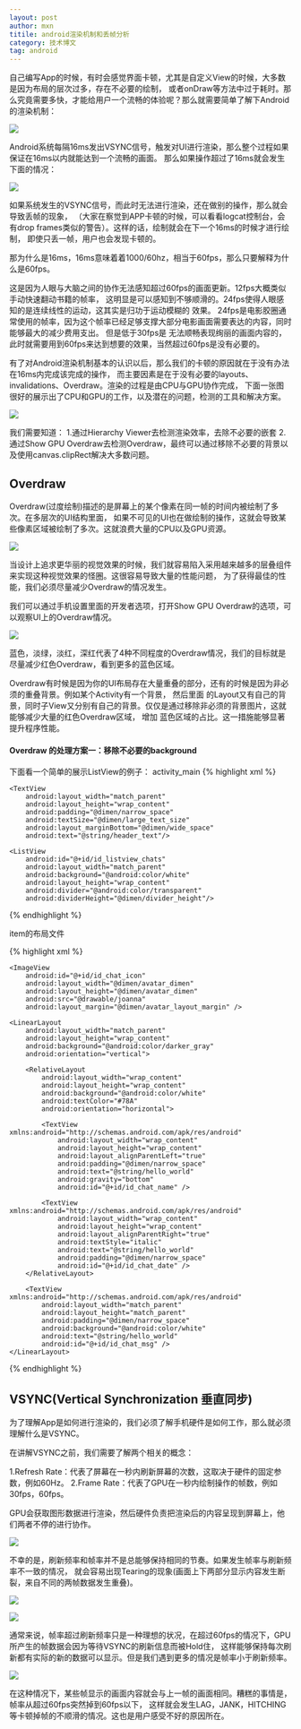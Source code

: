 ```yaml
---
layout: post
author: mxn
titile: android渲染机制和丢帧分析
category: 技术博文
tag: android
---
```


自己编写App的时候，有时会感觉界面卡顿，尤其是自定义View的时候，大多数是因为布局的层次过多，存在不必要的绘制，
或者onDraw等方法中过于耗时。那么究竟需要多快，才能给用户一个流畅的体验呢？那么就需要简单了解下Android的渲染机制：

![](https://raw.githubusercontent.com/mxn21/mxn21.github.io/master/public/img/img68.png)

Android系统每隔16ms发出VSYNC信号，触发对UI进行渲染，那么整个过程如果保证在16ms以内就能达到一个流畅的画面。
那么如果操作超过了16ms就会发生下面的情况：

![](https://raw.githubusercontent.com/mxn21/mxn21.github.io/master/public/img/img69.png)

<!-- more -->

如果系统发生的VSYNC信号，而此时无法进行渲染，还在做别的操作，那么就会导致丢帧的现象，
（大家在察觉到APP卡顿的时候，可以看看logcat控制台，会有drop frames类似的警告）。这样的话，绘制就会在下一个16ms的时候才进行绘制，
即使只丢一帧，用户也会发现卡顿的。

那为什么是16ms，16ms意味着着1000/60hz，相当于60fps，那么只要解释为什么是60fps。

这是因为人眼与大脑之间的协作无法感知超过60fps的画面更新。12fps大概类似手动快速翻动书籍的帧率，
这明显是可以感知到不够顺滑的。24fps使得人眼感知的是连续线性的运动，这其实是归功于运动模糊的 效果。
24fps是电影胶圈通常使用的帧率，因为这个帧率已经足够支撑大部分电影画面需要表达的内容，同时能够最大的减少费用支出。
但是低于30fps是 无法顺畅表现绚丽的画面内容的，此时就需要用到60fps来达到想要的效果，当然超过60fps是没有必要的。

有了对Android渲染机制基本的认识以后，那么我们的卡顿的原因就在于没有办法在16ms内完成该完成的操作，
而主要因素是在于没有必要的layouts、invalidations、Overdraw。渲染的过程是由CPU与GPU协作完成，
下面一张图很好的展示出了CPU和GPU的工作，以及潜在的问题，检测的工具和解决方案。

![](https://raw.githubusercontent.com/mxn21/mxn21.github.io/master/public/img/img70.png)

我们需要知道：
1.通过Hierarchy Viewer去检测渲染效率，去除不必要的嵌套
2.通过Show GPU Overdraw去检测Overdraw，最终可以通过移除不必要的背景以及使用canvas.clipRect解决大多数问题。

## Overdraw

Overdraw(过度绘制)描述的是屏幕上的某个像素在同一帧的时间内被绘制了多次。在多层次的UI结构里面，
如果不可见的UI也在做绘制的操作，这就会导致某些像素区域被绘制了多次。这就浪费大量的CPU以及GPU资源。

![](https://raw.githubusercontent.com/mxn21/mxn21.github.io/master/public/img/img71.png)

当设计上追求更华丽的视觉效果的时候，我们就容易陷入采用越来越多的层叠组件来实现这种视觉效果的怪圈。这很容易导致大量的性能问题，
为了获得最佳的性能，我们必须尽量减少Overdraw的情况发生。

我们可以通过手机设置里面的开发者选项，打开Show GPU Overdraw的选项，可以观察UI上的Overdraw情况。

![](https://raw.githubusercontent.com/mxn21/mxn21.github.io/master/public/img/img72.png)


蓝色，淡绿，淡红，深红代表了4种不同程度的Overdraw情况，我们的目标就是尽量减少红色Overdraw，看到更多的蓝色区域。

Overdraw有时候是因为你的UI布局存在大量重叠的部分，还有的时候是因为非必须的重叠背景。例如某个Activity有一个背景，
然后里面 的Layout又有自己的背景，同时子View又分别有自己的背景。仅仅是通过移除非必须的背景图片，这就能够减少大量的红色Overdraw区域，
增加 蓝色区域的占比。这一措施能够显著提升程序性能。

#### Overdraw 的处理方案一：移除不必要的background

下面看一个简单的展示ListView的例子：
activity_main
   {% highlight xml  %}
<?xml version="1.0" encoding="utf-8"?>
<LinearLayout xmlns:android="http://schemas.android.com/apk/res/android"
              android:layout_width="match_parent"
              android:layout_height="match_parent"
              android:paddingLeft="@dimen/activity_horizontal_margin"
              android:paddingRight="@dimen/activity_horizontal_margin"
              android:background="@android:color/white"
              android:paddingTop="@dimen/activity_vertical_margin"
              android:paddingBottom="@dimen/activity_vertical_margin"
              android:orientation="vertical"
    >

    <TextView
        android:layout_width="match_parent"
        android:layout_height="wrap_content"
        android:padding="@dimen/narrow_space"
        android:textSize="@dimen/large_text_size"
        android:layout_marginBottom="@dimen/wide_space"
        android:text="@string/header_text"/>

    <ListView
        android:id="@+id/id_listview_chats"
        android:layout_width="match_parent"
        android:background="@android:color/white"
        android:layout_height="wrap_content"
        android:divider="@android:color/transparent"
        android:dividerHeight="@dimen/divider_height"/>
</LinearLayout>

   {% endhighlight %}

item的布局文件

   {% highlight xml  %}
<?xml version="1.0" encoding="utf-8"?>

<LinearLayout xmlns:android="http://schemas.android.com/apk/res/android"
    android:layout_width="match_parent"
    android:layout_height="match_parent"
    android:orientation="horizontal"
    android:paddingBottom="@dimen/chat_padding_bottom">

    <ImageView
        android:id="@+id/id_chat_icon"
        android:layout_width="@dimen/avatar_dimen"
        android:layout_height="@dimen/avatar_dimen"
        android:src="@drawable/joanna"
        android:layout_margin="@dimen/avatar_layout_margin" />

    <LinearLayout
        android:layout_width="match_parent"
        android:layout_height="wrap_content"
        android:background="@android:color/darker_gray"
        android:orientation="vertical">

        <RelativeLayout
            android:layout_width="wrap_content"
            android:layout_height="wrap_content"
            android:background="@android:color/white"
            android:textColor="#78A"
            android:orientation="horizontal">

            <TextView xmlns:android="http://schemas.android.com/apk/res/android"
                android:layout_width="wrap_content"
                android:layout_height="wrap_content"
                android:layout_alignParentLeft="true"
                android:padding="@dimen/narrow_space"
                android:text="@string/hello_world"
                android:gravity="bottom"
                android:id="@+id/id_chat_name" />

            <TextView xmlns:android="http://schemas.android.com/apk/res/android"
                android:layout_width="wrap_content"
                android:layout_height="wrap_content"
                android:layout_alignParentRight="true"
                android:textStyle="italic"
                android:text="@string/hello_world"
                android:padding="@dimen/narrow_space"
                android:id="@+id/id_chat_date" />
        </RelativeLayout>

        <TextView xmlns:android="http://schemas.android.com/apk/res/android"
            android:layout_width="match_parent"
            android:layout_height="match_parent"
            android:padding="@dimen/narrow_space"
            android:background="@android:color/white"
            android:text="@string/hello_world"
            android:id="@+id/id_chat_msg" />
    </LinearLayout>
</LinearLayout>

   {% endhighlight %}

## VSYNC(Vertical Synchronization 垂直同步)

为了理解App是如何进行渲染的，我们必须了解手机硬件是如何工作，那么就必须理解什么是VSYNC。

在讲解VSYNC之前，我们需要了解两个相关的概念：

1.Refresh Rate：代表了屏幕在一秒内刷新屏幕的次数，这取决于硬件的固定参数，例如60Hz。
2.Frame Rate：代表了GPU在一秒内绘制操作的帧数，例如30fps，60fps。

GPU会获取图形数据进行渲染，然后硬件负责把渲染后的内容呈现到屏幕上，他们两者不停的进行协作。

![](https://raw.githubusercontent.com/mxn21/mxn21.github.io/master/public/img/img73.png)

不幸的是，刷新频率和帧率并不是总能够保持相同的节奏。如果发生帧率与刷新频率不一致的情况，
就会容易出现Tearing的现象(画面上下两部分显示内容发生断裂，来自不同的两帧数据发生重叠)。

![](https://raw.githubusercontent.com/mxn21/mxn21.github.io/master/public/img/img74.png)

![](https://raw.githubusercontent.com/mxn21/mxn21.github.io/master/public/img/img75.png)

通常来说，帧率超过刷新频率只是一种理想的状况，在超过60fps的情况下，GPU所产生的帧数据会因为等待VSYNC的刷新信息而被Hold住，
这样能够保持每次刷新都有实际的新的数据可以显示。但是我们遇到更多的情况是帧率小于刷新频率。

![](https://raw.githubusercontent.com/mxn21/mxn21.github.io/master/public/img/img76.png)

在这种情况下，某些帧显示的画面内容就会与上一帧的画面相同。糟糕的事情是，帧率从超过60fps突然掉到60fps以下，
这样就会发生LAG，JANK，HITCHING等卡顿掉帧的不顺滑的情况。这也是用户感受不好的原因所在。





